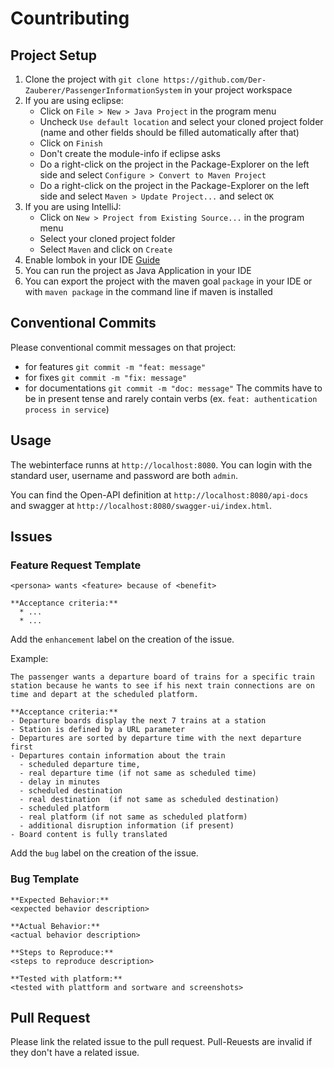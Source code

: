 # Countributing

## Project Setup

1. Clone the project with `git clone https://github.com/Der-Zauberer/PassengerInformationSystem` in your project workspace
2. If you are using eclipse:
    * Click on `File > New > Java Project` in the program menu
    * Uncheck `Use default location` and select your cloned project folder (name and other fields should be filled automatically after that)
    * Click on `Finish`
    * Don't create the module-info if eclipse asks
    * Do a right-click on the project in the Package-Explorer on the left side and select `Configure > Convert to Maven Project`
    * Do a right-click on the project in the Package-Explorer on the left side and select `Maven > Update Project...` and select `OK`
3. If you are using IntelliJ:
    * Click on `New > Project from Existing Source...` in the program menu
    * Select your cloned project folder
    * Select `Maven` and click on `Create`
4. Enable lombok in your IDE [Guide](https://www.baeldung.com/lombok-ide)
5. You can run the project as Java Application in your IDE
6. You can export the project with the maven goal `package` in your IDE or with `maven package` in the command line if maven is installed

## Conventional Commits

Please conventional commit messages on that project:
* for features `git commit -m "feat: message"`
* for fixes `git commit -m "fix: message"`
* for documentations `git commit -m "doc: message"`
The commits have to be in present tense and rarely contain verbs (ex. `feat: authentication process in service`)

## Usage

The webinterface runns at `http://localhost:8080`. You can login with the standard user, username and password are both `admin`.

You can find the Open-API definition at `http://localhost:8080/api-docs` and swagger at `http://localhost:8080/swagger-ui/index.html`.

## Issues

### Feature Request Template

```
<persona> wants <feature> because of <benefit>

**Acceptance criteria:**
  * ...
  * ...
```

Add the `enhancement` label on the creation of the issue.

Example:
```
The passenger wants a departure board of trains for a specific train station because he wants to see if his next train connections are on time and depart at the scheduled platform.

**Acceptance criteria:**
- Departure boards display the next 7 trains at a station
- Station is defined by a URL parameter
- Departures are sorted by departure time with the next departure first
- Departures contain information about the train
  - scheduled departure time,
  - real departure time (if not same as scheduled time)
  - delay in minutes 
  - scheduled destination
  - real destination  (if not same as scheduled destination)
  - scheduled platform
  - real platform (if not same as scheduled platform)
  - additional disruption information (if present)
- Board content is fully translated
```


Add the `bug` label on the creation of the issue.

### Bug Template

```
**Expected Behavior:**
<expected behavior description>

**Actual Behavior:**
<actual behavior description>

**Steps to Reproduce:**
<steps to reproduce description>

**Tested with platform:**
<tested with plattform and sortware and screenshots>
```

## Pull Request

Please link the related issue to the pull request. Pull-Reuests are invalid if they don't have a related issue.
